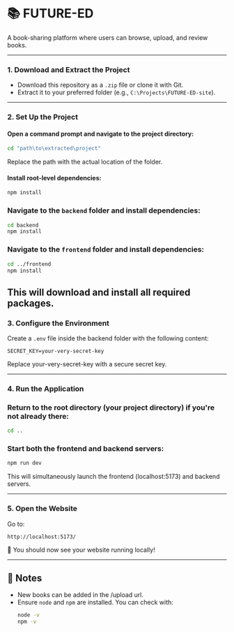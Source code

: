 # 📚 FUTURE-ED

A book-sharing platform where users can browse, upload, and review books.

---

### 1. Download and Extract the Project
- Download this repository as a `.zip` file or clone it with Git.
- Extract it to your preferred folder (e.g., `C:\Projects\FUTURE-ED-site`).

---

### 2. Set Up the Project

#### Open a command prompt and navigate to the project directory:
```bash
cd "path\to\extracted\project"
```
Replace the path with the actual location of the folder.

#### Install root-level dependencies:
```bash
npm install
```

### Navigate to the `backend` folder and install dependencies:
```bash
cd backend
npm install
```

### Navigate to the `frontend` folder and install dependencies:
```bash
cd ../frontend
npm install
```

This will download and install all required packages.
---

### 3. Configure the Environment

Create a `.env` file inside the backend folder with the following content:

```env
SECRET_KEY=your-very-secret-key
```
Replace your-very-secret-key with a secure secret key.

---

### 4. Run the Application

### Return to the root directory (your project directory) if you're not already there:
```bash
cd ..
```

### Start both the frontend and backend servers:
```bash
npm run dev
```

This will simultaneously launch the frontend (localhost:5173) and backend servers.

---

### 5. Open the Website

Go to:

```
http://localhost:5173/
```

🎉 You should now see your website running locally!

---

## 💬 Notes

- New books can be added in the /upload url.
- Ensure `node` and `npm` are installed. You can check with:
  ```bash
  node -v
  npm -v
  ```

